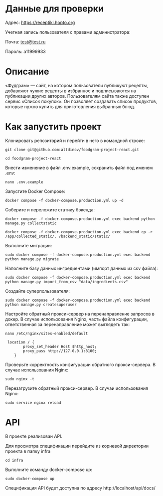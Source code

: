 # Данные для проверки
Адрес: https://receptiki.hopto.org

Учетная запись пользователя с правами администратора:

Почта: test@test.ru

Пароль: a11999933

# Описание

«Фудграм» — сайт, на котором пользователи публикуют рецепты, добавляют чужие рецепты в избранное и подписываются на публикации других авторов. Пользователям сайта также доступен сервис «Список покупок». Он позволяет создавать список продуктов, которые нужно купить для приготовления выбранных блюд.

# Как запустить проект
Клонировать репозиторий и перейти в него в командной строке:
```
git clone git@github.com:altdinov/foodgram-project-react.git
```

```
cd foodgram-project-react
```

Внести изменение в файл .env.example, сохранить файл под именем .env:

```
nano .env.example
```

Запустите Docker Compose:

```
docker compose -f docker-compose.production.yml up -d
```

Соберите и переложите статику бэкенда:

```
docker compose -f docker-compose.production.yml exec backend python manage.py collectstatic
```

```
docker compose -f docker-compose.production.yml exec backend cp -r /app/collected_static/. /backend_static/static/
```

Выполните миграции:

```
sudo docker compose -f docker-compose.production.yml exec backend python manage.py migrate
```

Наполните базу данных ингредиентами (импорт данных из csv файла):

```
sudo docker compose -f docker-compose.production.yml exec backend python manage.py import_from_csv "data/ingredients.csv"

```
Создайте суперпользователя:

```
sudo docker compose -f docker-compose.production.yml exec backend python manage.py createsuperuser
```

Настройте обратный прокси-сервер на перенаправление запросов в докер.
В случае использования Nginx, часть файла конфигурации, ответственная за перенаправление может выглядеть так:

```
nano /etc/nginx/sites-enabled/default
```

```
 location / {
        proxy_set_header Host $http_host;
        proxy_pass http://127.0.0.1:8100;
    }
```

Проверьте корректность конфигурации обратного прокси-сервера.
В случае использования Nginx:

```
sudo nginx -t
```

Перезагрузите обратный прокси-сервер.
В случаи использования Nginx:

```
sudo service nginx reload
```

# API
В проекте реализован API.

Для просмотра спецификации перейдите из корневой директории проекта в папку infra

```
cd infra
```

Выполните команду docker-compose up:

```
sudo docker-compose up
```

Спецификация API будет доступна по адресу http://localhost/api/docs/
